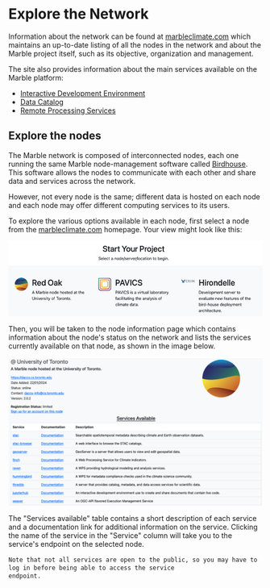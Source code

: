 # Explore the Network


Information about the network can be found at [marbleclimate.com](https://marbleclimate.com) which maintains an up-to-date 
listing of all the nodes in the network and about the Marble project itself, such as its objective, organization and
management.

The site also provides information about the main services available on the Marble platform:

<!-- # TODO: update the tutorial links below as needed when they're added later -->

- [Interactive Development Environment](../ide/ide.md)
- [Data Catalog](../catalog/catalog.md)
- [Remote Processing Services](../remote-processing/remote-processing.md)

## Explore the nodes

The Marble network is composed of interconnected nodes, each one running the same Marble node-management software called [Birdhouse](https://github.com/bird-house). This
software allows the nodes to communicate with each other and share data and services across the network. 

However, not every node is the same; different data is hosted on each node and each node may offer different computing 
services to its users. 

To explore the various options available in each node, first select a node from the 
[marbleclimate.com](https://marbleclimate.com) homepage. Your view might look like this:

![Node Description Item](images/node-description-item.png)

Then, you will be taken to the node information page which contains information about the node's status on the network and
lists the services currently available on that node, as shown in the image below. 

![Node Information](images/node-services.png)

The "Services available" table contains a short description of each service and a documentation link for additional information on
the service. Clicking the name of the service in the "Service" column will take you to the service's endpoint on the selected node.

```{note}
Note that not all services are open to the public, so you may have to log in before being able to access the service
endpoint.
```
